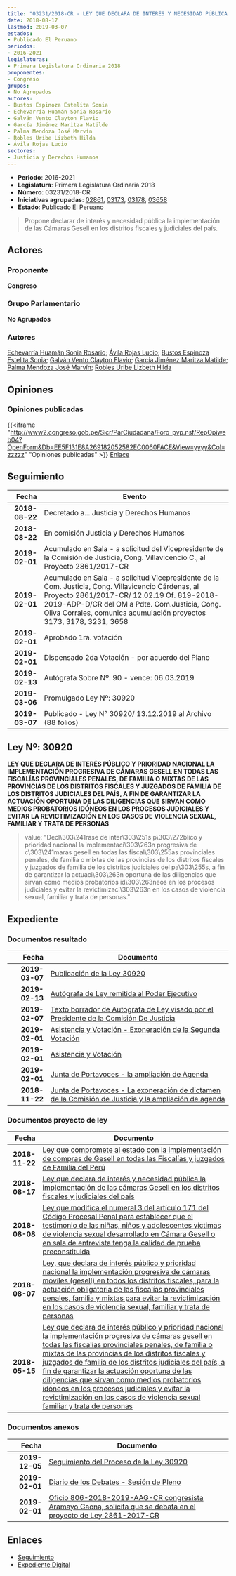 ```yaml
---
title: "03231/2018-CR - LEY QUE DECLARA DE INTERÉS Y NECESIDAD PÚBLICA LA IMPLEMENTACIÓN DE LAS CÁMARAS GESELL EN LOS DISTRITOS FISCALES Y JUDICIALES DEL PAÍS"
date: 2018-08-17
lastmod: 2019-03-07
estados:
- Publicado El Peruano
periodos:
- 2016-2021
legislaturas:
- Primera Legislatura Ordinaria 2018
proponentes:
- Congreso
grupos:
- No Agrupados
autores:
- Bustos Espinoza Estelita Sonia
- Echevarría Huamán Sonia Rosario
- Galván Vento Clayton Flavio
- García Jiménez Maritza Matilde
- Palma Mendoza José Marvín
- Robles Uribe Lizbeth Hilda
- Ávila Rojas Lucio
sectores:
- Justicia y Derechos Humanos
---
```

- **Periodo**: 2016-2021
- **Legislatura**: Primera Legislatura Ordinaria 2018
- **Número**: 03231/2018-CR
- **Iniciativas agrupadas**: [02861](../../02800/02861), [03173](../../03100/03173), [03178](../../03100/03178), [03658](../../03600/03658)
- **Estado**: Publicado El Peruano

> Propone declarar de interés y necesidad pública la implementación de las Cámaras Gesell en los distritos fiscales y judiciales del país.


## Actores

### Proponente

**Congreso**

### Grupo Parlamentario

**No Agrupados**

### Autores

[Echevarría Huamán Sonia Rosario](mailto:mailto:sechevarria@congreso.gob.pe); [Ávila Rojas Lucio](mailto:mailto:lavilar@congreso.gob.pe); [Bustos Espinoza Estelita Sonia](mailto:mailto:ebustos@congreso.gob.pe); [Galván Vento Clayton Flavio](mailto:mailto:cgalvan@congreso.gob.pe); [García Jiménez Maritza Matilde](mailto:mailto:mgarciaj@congreso.gob.pe); [Palma Mendoza José Marvín](mailto:mailto:jpalma@congreso.gob.pe); [Robles Uribe Lizbeth Hilda](mailto:mailto:lroblesu@congreso.gob.pe)

## Opiniones

### Opiniones publicadas

{{<iframe "http://www2.congreso.gob.pe/Sicr/ParCiudadana/Foro_pvp.nsf/RepOpiweb04?OpenForm&Db=EE5F131E8A269182052582EC0060FACE&View=yyyy&Col=zzzzz" "Opiniones publicadas" >}}
[Enlace](http://www2.congreso.gob.pe/Sicr/ParCiudadana/Foro_pvp.nsf/RepOpiweb04?OpenForm&Db=EE5F131E8A269182052582EC0060FACE&View=yyyy&Col=zzzzz)


## Seguimiento

| Fecha | Evento |
|------:|--------|
| **2018-08-22** | Decretado a... Justicia y Derechos Humanos |
| **2018-08-22** | En comisión Justicia y Derechos Humanos |
| **2019-02-01** | Acumulado en Sala - a solicitud del Vicepresidente de la Comisión de Justicia, Cong. Villavicencio C., al Proyecto 2861/2017-CR |
| **2019-02-01** | Acumulado en Sala - a solicitud Vicepresidente de la Com. Justicia, Cong. Villavicencio Cárdenas, al Proyecto 2861/2017-CR/ 12.02.19 Of. 819-2018-2019-ADP-D/CR del OM a Pdte. Com.Justicia, Cong. Oliva Corrales, comunica acumulación proyectos 3173, 3178, 3231, 3658 |
| **2019-02-01** | Aprobado 1ra. votación |
| **2019-02-01** | Dispensado 2da Votación - por acuerdo del Plano |
| **2019-02-13** | Autógrafa Sobre Nº: 90 - vence: 06.03.2019 |
| **2019-03-06** | Promulgado Ley Nº: 30920 |
| **2019-03-07** | Publicado - Ley N° 30920/ 13.12.2019 al Archivo (88 folios) |

## Ley Nº: 30920

**LEY QUE DECLARA DE INTERÉS PÚBLICO Y PRIORIDAD NACIONAL LA IMPLEMENTACIÓN PROGRESIVA DE CÁMARAS GESELL EN TODAS LAS FISCALÍAS PROVINCIALES PENALES, DE FAMILIA O MIXTAS DE LAS PROVINCIAS DE LOS DISTRITOS FISCALES Y JUZGADOS DE FAMILIA DE LOS DISTRITOS JUDICIALES DEL PAÍS, A FIN DE GARANTIZAR LA ACTUACIÓN OPORTUNA DE LAS DILIGENCIAS QUE SIRVAN COMO MEDIOS PROBATORIOS IDÓNEOS EN LOS PROCESOS JUDICIALES Y EVITAR LA REVICTIMIZACIÓN EN LOS CASOS DE VIOLENCIA SEXUAL, FAMILIAR Y TRATA DE PERSONAS**

> value: "Decl\303\241rase de inter\303\251s p\303\272blico y prioridad nacional la implementaci\303\263n progresiva de c\303\241maras gesell en todas las fiscal\303\255as provinciales penales, de familia o mixtas de las provincias de los distritos fiscales y juzgados de familia de los distritos judiciales del pa\303\255s, a fin de garantizar la actuaci\303\263n oportuna de las diligencias que sirvan como medios probatorios id\303\263neos en los procesos judiciales y evitar la revictimizaci\303\263n en los casos de violencia sexual, familiar y trata de personas."


## Expediente

### Documentos resultado

| Fecha | Documento |
|------:|-----------|
| **2019-03-07** | [Publicación de la Ley 30920](http://www.leyes.congreso.gob.pe/Documentos/2016_2021/ADLP/Normas_Legales/30920-LEY.pdf) |
| **2019-02-13** | [Autógrafa de Ley remitida al Poder Ejecutivo](http://www.leyes.congreso.gob.pe/Documentos/2016_2021/ADLP/Texto_Aprobado/AU0286120190213.pdf) |
| **2019-02-07** | [Texto borrador de Autografa de Ley visado por el Presidente de la Comisión De Justicia](http://www.leyes.congreso.gob.pe/Documentos/2016_2021/Texto_Borrador_de_Autografa/BAU0286120190207.pdf) |
| **2019-02-01** | [Asistencia y Votación - Exoneración de la Segunda Votación](http://www.leyes.congreso.gob.pe/Documentos/2016_2021/Asistencia_y_Votacion/Proyectos_de_Ley/Exoneracion_de_Segunda_Votacion/PL_ESV02861_20190201.pdf) |
| **2019-02-01** | [Asistencia y Votación](http://www.leyes.congreso.gob.pe/Documentos/2016_2021/Asistencia_y_Votacion/Proyectos_de_Ley/PL_AV02861_20190201.pdf) |
| **2019-02-01** | [Junta de Portavoces - la ampliación de Agenda](http://www.leyes.congreso.gob.pe/Documentos/2016_2021/Acuerdos/Junta_Portavoces/AJP02861201900201.pdf) |
| **2018-11-22** | [Junta de Portavoces - La exoneración de dictamen de la Comisión de Justicia y la ampliación de agenda](http://www.leyes.congreso.gob.pe/Documentos/2016_2021/Acuerdos/Junta_Portavoces/AJP0286120181122.pdf) |

### Documentos proyecto de ley

| Fecha | Documento |
|------:|-----------|
| **2018-11-22** | [Ley que compromete al estado con la implementación de compras de Gesell en todas las Fiscalías y juzgados de Familia del Perú](http://www.leyes.congreso.gob.pe/Documentos/2016_2021/Proyectos_de_Ley_y_de_Resoluciones_Legislativas/PL0365820181122..PDF) |
| **2018-08-17** | [Ley que declara de interés y necesidad pública la implementación de las cámaras Gesell en los distritos fiscales y judiciales del país](http://www.leyes.congreso.gob.pe/Documentos/2016_2021/Proyectos_de_Ley_y_de_Resoluciones_Legislativas/PL0323120180817..pdf) |
| **2018-08-08** | [Ley que modifica el numeral 3 del artículo 171 del Código Procesal Penal para establecer que el testimonio de las niñas, niños y adolescentes víctimas de violencia sexual desarrollado en Cámara Gesell o en sala de entrevista tenga la calidad de prueba preconstituida](http://www.leyes.congreso.gob.pe/Documentos/2016_2021/Proyectos_de_Ley_y_de_Resoluciones_Legislativas/PL0317820180808.pdf) |
| **2018-08-07** | [Ley, que declara de interés público y prioridad nacional la implementación progresiva de cámaras móviles (gesell) en todos los distritos fiscales, para la actuación obligatoria de las fiscalías provinciales penales, familia y mixtas para evitar la revictimización en los casos de violencia sexual, familiar y trata de personas](http://www.leyes.congreso.gob.pe/Documentos/2016_2021/Proyectos_de_Ley_y_de_Resoluciones_Legislativas/PL0317320180807.PDF) |
| **2018-05-15** | [Ley que declara de interés público y prioridad nacional la implementación progresiva de cámaras gesell en todas las fiscalías provinciales penales, de familia o mixtas de las provincias de los distritos fiscales y juzgados de familia de los distritos judiciales del país, a fin de garantizar la actuación oportuna de las diligencias que sirvan como medios probatorios idóneos en los procesos judiciales y evitar la revictimización en los casos de violencia sexual familiar y trata de personas](http://www.leyes.congreso.gob.pe/Documentos/2016_2021/Proyectos_de_Ley_y_de_Resoluciones_Legislativas/PL0286120180515..pdf) |

### Documentos anexos

| Fecha | Documento |
|------:|-----------|
| **2019-12-05** | [Seguimiento del Proceso de la Ley 30920](http://www.leyes.congreso.gob.pe/Documentos/2016_2021/Seguimiento_de_Proyectos_de_Ley/02861PL20191205.pdf) |
| **2019-02-01** | [Diario de los Debates - Sesión de Pleno](http://www2.congreso.gob.pe/Sicr/DiarioDebates/Publicad.nsf/SesionesPleno/05256D6E0073DFE905258395000767E2/$FILE/PLO-2018-20C.pdf) |
| **2019-02-01** | [Oficio 806-2018-2019-AAG-CR congresista Aramayo Gaona, solicita que se debata en el proyecto de Ley 2861-2017-CR](http://www.leyes.congreso.gob.pe/Documentos/2016_2021/Seguimiento_de_Proyectos_de_Ley/02849PL20181226.pdf) |

## Enlaces

- [Seguimiento](http://www2.congreso.gob.pe/Sicr/TraDocEstProc/CLProLey2016.nsf/f7fff46988ca05b1052578e100829cc7/3951da3a4cb3e715052582ec005a3dff?OpenDocument)
- [Expediente Digital](http://www2.congreso.gob.pe/Sicr/TraDocEstProc/Expvirt_2011.nsf/visbusqptramdoc1621/03231?opendocument)

